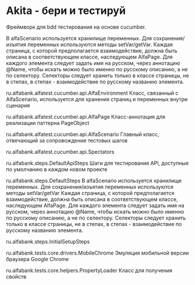 Akita - бери и тестируй
==========================================

Фреймворк для bdd тестирования на основе cucumber.


В alfaScenario используется хранилище переменных. Для сохранения/изъятия переменных используются методы setVar/getVar. 
Каждая страница, с которой предполагается взаимодействие, должна быть описана в соответствующем классе, наследующем AlfaPage. 
Для каждого элемента следует задать имя на русском, через аннотацию @Name, чтобы искать можно было именно по русскому описанию, а не по селектору. 
Селекторы следует хранить только в классе страницы, не в степах, в степах - взаимодействие по русскому названию элемента.

ru.alfabank.alfatest.cucumber.api.AlfaEnvironment
Класс, связанный с AlfaScenario, используется для хранения страниц и переменных внутри сценария

ru.alfabank.alfatest.cucumber.api.AlfaPage
 Класс-аннотация для реализации паттерна PageObject

ru.alfabank.alfatest.cucumber.api.AlfaScenario
Главный класс, отвечающий за сопровождение тестовых шагов

ru.alfabank.alfatest.cucumber.api.Spectators

ru.alfabank.steps.DefaultApiSteps
Шаги для тестирования API, доступные по умолчанию в каждом новом проекте

ru.alfabank.steps.DefaultSteps
В alfaScenario используется хранилище переменных. Для сохранения/изъятия переменных используются методы setVar/getVar
Каждая страница, с которой предполагается взаимодействие, должна быть описана в соответствующем классе,
наследующем AlfaPage. Для каждого элемента следует задать имя на русском, через аннотацию @Name, чтобы искать
можно было именно по русскому описанию, а не по селектору. Селекторы следует хранить только в классе страницы,
не в степах, в степах - взаимодействие по русскому названию элемента.

ru.alfabank.steps.InitialSetupSteps

ru.alfabank.tests.core.drivers.MobileChrome
Эмуляция мобильной версии браузера Google Chrome

ru.alfabank.tests.core.helpers.PropertyLoader
Класс для получения свойств